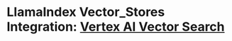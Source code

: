 # LlamaIndex Vector_Stores Integration: [Vertex AI Vector Search](https://cloud.google.com/vertex-ai/docs/vector-search/overview)
